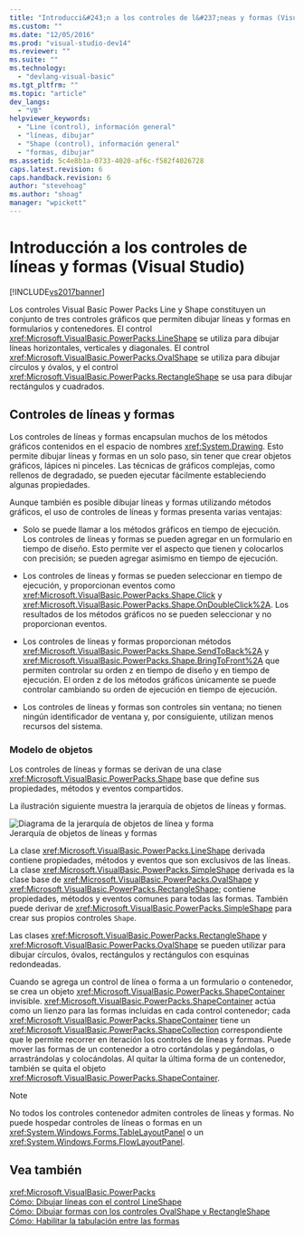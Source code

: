 ```yaml
---
title: "Introducci&#243;n a los controles de l&#237;neas y formas (Visual Studio) | Microsoft Docs"
ms.custom: ""
ms.date: "12/05/2016"
ms.prod: "visual-studio-dev14"
ms.reviewer: ""
ms.suite: ""
ms.technology: 
  - "devlang-visual-basic"
ms.tgt_pltfrm: ""
ms.topic: "article"
dev_langs: 
  - "VB"
helpviewer_keywords: 
  - "Line (control), información general"
  - "líneas, dibujar"
  - "Shape (control), información general"
  - "formas, dibujar"
ms.assetid: 5c4e8b1a-0733-4020-af6c-f582f4026728
caps.latest.revision: 6
caps.handback.revision: 6
author: "stevehoag"
ms.author: "shoag"
manager: "wpickett"
---
```

# Introducci&#243;n a los controles de l&#237;neas y formas (Visual Studio)
[!INCLUDE[vs2017banner](../../../csharp/includes/vs2017banner.md)]

Los controles Visual Basic Power Packs Line y Shape constituyen un conjunto de tres controles gráficos que permiten dibujar líneas y formas en formularios y contenedores.  El control <xref:Microsoft.VisualBasic.PowerPacks.LineShape> se utiliza para dibujar líneas horizontales, verticales y diagonales.  El control <xref:Microsoft.VisualBasic.PowerPacks.OvalShape> se utiliza para dibujar círculos y óvalos, y el control <xref:Microsoft.VisualBasic.PowerPacks.RectangleShape> se usa para dibujar rectángulos y cuadrados.  
  
## Controles de líneas y formas  
 Los controles de líneas y formas encapsulan muchos de los métodos gráficos contenidos en el espacio de nombres <xref:System.Drawing>.  Esto permite dibujar líneas y formas en un solo paso, sin tener que crear objetos gráficos, lápices ni pinceles.  Las técnicas de gráficos complejas, como rellenos de degradado, se pueden ejecutar fácilmente estableciendo algunas propiedades.  
  
 Aunque también es posible dibujar líneas y formas utilizando métodos gráficos, el uso de controles de líneas y formas presenta varias ventajas:  
  
-   Solo se puede llamar a los métodos gráficos en tiempo de ejecución.  Los controles de líneas y formas se pueden agregar en un formulario en tiempo de diseño.  Esto permite ver el aspecto que tienen y colocarlos con precisión; se pueden agregar asimismo en tiempo de ejecución.  
  
-   Los controles de líneas y formas se pueden seleccionar en tiempo de ejecución, y proporcionan eventos como <xref:Microsoft.VisualBasic.PowerPacks.Shape.Click> y <xref:Microsoft.VisualBasic.PowerPacks.Shape.OnDoubleClick%2A>.  Los resultados de los métodos gráficos no se pueden seleccionar y no proporcionan eventos.  
  
-   Los controles de líneas y formas proporcionan métodos <xref:Microsoft.VisualBasic.PowerPacks.Shape.SendToBack%2A> y <xref:Microsoft.VisualBasic.PowerPacks.Shape.BringToFront%2A> que permiten controlar su orden z en tiempo de diseño y en tiempo de ejecución.  El orden z de los métodos gráficos únicamente se puede controlar cambiando su orden de ejecución en tiempo de ejecución.  
  
-   Los controles de líneas y formas son controles sin ventana; no tienen ningún identificador de ventana y, por consiguiente, utilizan menos recursos del sistema.  
  
### Modelo de objetos  
 Los controles de líneas y formas se derivan de una clase <xref:Microsoft.VisualBasic.PowerPacks.Shape> base que define sus propiedades, métodos y eventos compartidos.  
  
 La ilustración siguiente muestra la jerarquía de objetos de líneas y formas.  
  
 ![Diagrama de la jerarquía de objetos de línea y forma](../../../visual-basic/developing-apps/windows-forms/media/lineshapeobject.png "LineShapeObject")  
Jerarquía de objetos de líneas y formas  
  
 La clase <xref:Microsoft.VisualBasic.PowerPacks.LineShape> derivada contiene propiedades, métodos y eventos que son exclusivos de las líneas.  La clase <xref:Microsoft.VisualBasic.PowerPacks.SimpleShape> derivada es la clase base de <xref:Microsoft.VisualBasic.PowerPacks.OvalShape> y <xref:Microsoft.VisualBasic.PowerPacks.RectangleShape>; contiene propiedades, métodos y eventos comunes para todas las formas.  También puede derivar de <xref:Microsoft.VisualBasic.PowerPacks.SimpleShape> para crear sus propios controles `Shape`.  
  
 Las clases <xref:Microsoft.VisualBasic.PowerPacks.RectangleShape> y <xref:Microsoft.VisualBasic.PowerPacks.OvalShape> se pueden utilizar para dibujar círculos, óvalos, rectángulos y rectángulos con esquinas redondeadas.  
  
 Cuando se agrega un control de línea o forma a un formulario o contenedor, se crea un objeto <xref:Microsoft.VisualBasic.PowerPacks.ShapeContainer> invisible.  <xref:Microsoft.VisualBasic.PowerPacks.ShapeContainer> actúa como un lienzo para las formas incluidas en cada control contenedor; cada <xref:Microsoft.VisualBasic.PowerPacks.ShapeContainer> tiene un <xref:Microsoft.VisualBasic.PowerPacks.ShapeCollection> correspondiente que le permite recorrer en iteración los controles de líneas y formas.  Puede mover las formas de un contenedor a otro cortándolas y pegándolas, o arrastrándolas y colocándolas.  Al quitar la última forma de un contenedor, también se quita el objeto <xref:Microsoft.VisualBasic.PowerPacks.ShapeContainer>.  
  
> [!NOTE]
>  No todos los controles contenedor admiten controles de líneas y formas.  No puede hospedar controles de líneas o formas en un <xref:System.Windows.Forms.TableLayoutPanel> o un <xref:System.Windows.Forms.FlowLayoutPanel>.  
  
## Vea también  
 <xref:Microsoft.VisualBasic.PowerPacks>   
 [Cómo: Dibujar líneas con el control LineShape](../../../visual-basic/developing-apps/windows-forms/how-to-draw-lines-with-the-lineshape-control-visual-studio.md)   
 [Cómo: Dibujar formas con los controles OvalShape y RectangleShape](../../../visual-basic/developing-apps/windows-forms/how-to-draw-shapes-with-the-ovalshape-and-rectangleshape-controls.md)   
 [Cómo: Habilitar la tabulación entre las formas](../../../visual-basic/developing-apps/windows-forms/how-to-enable-tabbing-between-shapes-visual-studio.md)